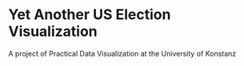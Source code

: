 # Yet Another US Election Visualization

A project of Practical Data Visualization at the University of Konstanz